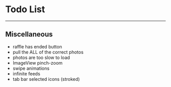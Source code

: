# Todo List

---

## Miscellaneous
* raffle has ended button
* pull the ALL of the correct photos
* photos are too slow to load
* ImageView pinch-zoom
* swipe animations
* infinite feeds
* tab bar selected icons (stroked)
